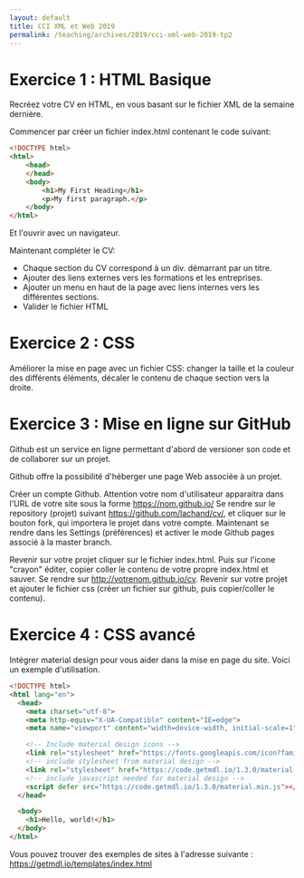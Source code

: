 ```yaml
---
layout: default
title: CCI XML et Web 2019
permalink: /teaching/archives/2019/cci-xml-web-2019-tp2
---
```


# Exercice 1 : HTML Basique

Recréez votre CV en HTML, en vous basant sur le fichier XML de la semaine dernière.

Commencer par créer un fichier index.html contenant le code suivant:

```html
<!DOCTYPE html>
<html>
	<head>
	</head>
	<body>
		<h1>My First Heading</h1>
		<p>My first paragraph.</p>
	</body>
</html>
```
Et l'ouvrir avec un navigateur.

Maintenant compléter le CV:

* Chaque section du CV correspond à un div. démarrant par un titre.
* Ajouter des liens externes vers les formations et les entreprises.
* Ajouter un menu en haut de la page avec liens internes vers les différentes sections.
* Valider le fichier HTML

# Exercice 2 : CSS

Améliorer la mise en page avec un fichier CSS: changer la taille et la couleur des différents éléments, décaler le contenu de chaque section vers la droite.

# Exercice 3 : Mise en ligne sur GitHub

Github est un service en ligne permettant d'abord de versioner son code et de collaborer sur un projet.

Github offre la possibilité d'héberger une page Web associée à un projet.

Créer un compte Github. Attention votre nom d'utilisateur apparaitra dans l'URL de votre site sous la forme https://nom.github.io/
Se rendre sur le repository (projet) suivant https://github.com/lachand/cv/, et cliquer sur le bouton fork, qui importera le projet dans votre compte.
Maintenant se rendre dans les Settings (préférences) et activer le mode Github pages associé à la master branch.

Revenir sur votre projet cliquer sur le fichier index.html. Puis sur l'icone "crayon" éditer, copier coller le contenu de votre propre index.html et sauver.
Se rendre sur http://votrenom.github.io/cv.
Revenir sur votre projet et ajouter le fichier css (créer un fichier sur github, puis copier/coller le contenu).

# Exercice 4 : CSS avancé

Intégrer material design pour vous aider dans la mise en page du site. Voici un exemple d'utilisation.

```html
<!DOCTYPE html>
<html lang="en">
  <head>
    <meta charset="utf-8">
    <meta http-equiv="X-UA-Compatible" content="IE=edge">
    <meta name="viewport" content="width=device-width, initial-scale=1">

    <!-- Include material design icons -->
    <link rel="stylesheet" href="https://fonts.googleapis.com/icon?family=Material+Icons">
    <!-- include stylesheet from material design -->
    <link rel="stylesheet" href="https://code.getmdl.io/1.3.0/material.indigo-pink.min.css">
    <!-- include javascript needed for material design -->
    <script defer src="https://code.getmdl.io/1.3.0/material.min.js"></script>
  </head>

  <body>
    <h1>Hello, world!</h1>
  </body>
</html>
```
Vous pouvez trouver des exemples de sites à l'adresse suivante : https://getmdl.io/templates/index.html
